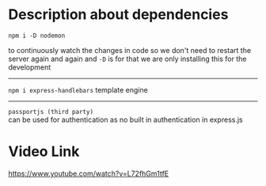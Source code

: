# Description about dependencies

`npm i -D nodemon`

to continuously watch the changes in code so we don't need to restart the server again and again
and `-D` is for that we are only installing this for the development


---


`npm i express-handlebars`
template engine


---


`passportjs (third party)` <br>
can be used for authentication as no built in authentication in express.js

# Video Link
https://www.youtube.com/watch?v=L72fhGm1tfE

